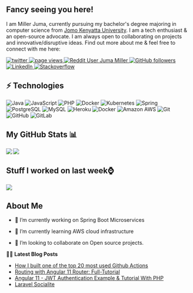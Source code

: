 ## Fancy seeing you here! 

I am Miller Juma, currently pursuing my bachelor's degree majoring in computer science from [Jomo Kenyatta University](https://jkuat.ac.ke/). I am a tech enthusiast & an open-source advocate. I am always open to collaborating on projects and innovative/disruptive ideas. Find out more about me & feel free to connect with me here:

<p align="left">
  <a href="https://twitter.com/jumamillar">
    <img src="https://img.shields.io/twitter/follow/jumamiller?jumamiller?color=green&logo=twitter" alt="twitter" />
  </a>
  <a href="https://github.com/jumamiller/jumamiller">
    <img src="https://visitor-badge.laobi.icu/badge?page_id=jumamiller.jumamiller" alt="page views" />
  </a>
  <a href="https://www.reddit.com/user/jumamiller">
    <img alt="Reddit User Juma Miller" src="https://img.shields.io/reddit/user-karma/combined/jumamiller?label=jumamiller&logo=reddit">
  </a>
  <a href="https://github.com/jumamiller?tab=followers">
    <img alt="GitHub followers" src="https://img.shields.io/github/followers/jumamiller?color=green&logo=github">
  </a>
  <a href="https://linkedin.com/in/jumamiller">
    <img alt="LinkedIn" src="https://img.shields.io/badge/LinkedIn-0077B5?logo=linkedin&logoColor=white">
  </a>
  <a href="https://stackoverflow.com/users/13006732/miller-juma">
    <img alt="Stackoverflow" src="https://img.shields.io/badge/Stack_Overflow-FE7A16?logo=stack-overflow&logoColor=white">
  </a>
</p>


## ⚡ Technologies

![Java](https://img.shields.io/badge/-java-E34A86?style=flat-square&logo=java)
![JavaScript](https://img.shields.io/badge/-javascript-E34A86?style=flat-square&logo=javascript)
![PHP](https://img.shields.io/badge/-php-E34A86?style=flat-square&logo=php)
![Docker](https://img.shields.io/badge/-docker-E34A86?style=flat-square&logo=docker)
![Kubernetes](https://img.shields.io/badge/-kubernetes-E34A86?style=flat-square&logo=kubernetes)
![Spring](https://img.shields.io/badge/-Spring-black?style=flat-square&logo=spring)
![PostgreSQL](https://img.shields.io/badge/-PostgreSQL-336791?style=flat-square&logo=postgresql)
![MySQL](https://img.shields.io/badge/-MySQL-black?style=flat-square&logo=mysql)
![Heroku](https://img.shields.io/badge/-Heroku-430098?style=flat-square&logo=heroku)
![Docker](https://img.shields.io/badge/-Docker-black?style=flat-square&logo=docker)
![Amazon AWS](https://img.shields.io/badge/Amazon%20AWS-232F3E?style=flat-square&logo=amazon-aws)
![Git](https://img.shields.io/badge/-Git-black?style=flat-square&logo=git)
![GitHub](https://img.shields.io/badge/-GitHub-181717?style=flat-square&logo=github)
![GitLab](https://img.shields.io/badge/-GitLab-FCA121?style=flat-square&logo=gitlab)

## My GitHub Stats 📊
<a href="https://github.com/anuraghazra/github-readme-stats">
<img align="left" src="https://github-readme-stats.vercel.app/api?username=jumamiller&count_private=true&show_icons=true" />
</a>
<a href="https://github.com/anuraghazra/convoychat">
<img align="center" src="https://github-readme-stats.vercel.app/api/top-langs/?username=jumamiller" />
</a>

<br>

## Stuff I worked on last week⌚
<a href="https://github.com/anuraghazra/github-readme-stats">
<img align="center" src="https://github-readme-stats.vercel.app/api/wakatime?username=@jumamiller&compact=True"/>
</a>

<h2> About Me</h2>

- 🔭 I’m currently working on Spring Boot Microservices

- 🌱 I’m currently learning AWS cloud infrastructure

- 👯 I’m looking to collaborate on Open source projects.

📕📜 **Latest Blog Posts**
<!-- BLOG-POST-LIST:START -->
- [How I built one of the top 20 most used Github Actions](https://www.gautamkrishnar.com/how-i-built-one-of-the-top-20-most-used-github-actions/)
- [Routing with Angular 11 Router: Full-Tutorial](https://dev.to/jumamiller/routing-with-angular-11-router-full-tutorial-3j5)
- [Angular 11 - JWT Authentication Example & Tutorial With PHP](https://dev.to/jumamiller/angular-11-jwt-authentication-example-tutorial-with-php-2d7d)
- [Laravel Socialite](https://dev.to/jumamiller/laravel-socialite-3n81)
<!-- BLOG-POST-LIST:END -->
